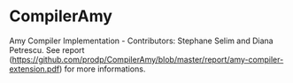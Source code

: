 # CompilerAmy
Amy Compiler Implementation - Contributors: Stephane Selim and Diana Petrescu. See report (https://github.com/prodp/CompilerAmy/blob/master/report/amy-compiler-extension.pdf) for more informations.